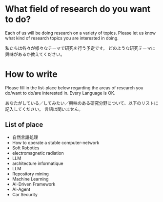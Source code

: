 # What field of research do you want to do?
Each of us will be doing research on a variety of topics.
Please let us know what kind of research topics you are interested in doing.

私たちは各々が様々なテーマで研究を行う予定です。
どのような研究テーマに興味があるか教えてください。

# How to write
Please fill in the list-place below regarding the areas of research you do/want to do/are interested in.
Every Language is OK.

あなたがしている／してみたい／興味のある研究分野について、以下のリストに記入してください。
言語は問いません。

## List of place
- 自然言語処理
- How to operate a stable computer-network
- Soft Robotics
- electromagnetic radiation
- LLM
- architecture informatique
- LLM
- Repository mining
- Machine Learning
- AI-Driven Framework
- AI-Agent
- Car Security
